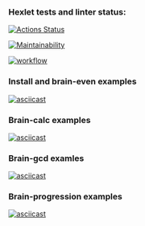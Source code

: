 ### Hexlet tests and linter status:
[![Actions Status](https://github.com/dotADmit/frontend-project-lvl1/workflows/hexlet-check/badge.svg)](https://github.com/dotADmit/frontend-project-lvl1/actions)

[![Maintainability](https://api.codeclimate.com/v1/badges/a99a88d28ad37a79dbf6/maintainability)](https://codeclimate.com/github/dotADmit/frontend-project-lvl1/maintainability)

[![workflow](https://github.com/dotADmit/frontend-project-lvl1/actions/workflows/node.js.yml/badge.svg)](https://github.com/dotADmit/frontend-project-lvl1/actions)

### Install and brain-even examples
[![asciicast](https://asciinema.org/a/dJWOc34eyEHsOVLSIkULubrNF.svg)](https://asciinema.org/a/dJWOc34eyEHsOVLSIkULubrNF)

### Brain-calc examples
[![asciicast](https://asciinema.org/a/403578.svg)](https://asciinema.org/a/403578)

### Brain-gcd examles
[![asciicast](https://asciinema.org/a/403581.svg)](https://asciinema.org/a/403581)

### Brain-progression examples
[![asciicast](https://asciinema.org/a/403837.svg)](https://asciinema.org/a/403837)